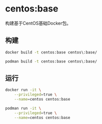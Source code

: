 # centos:base

构建基于CentOS基础Docker包。

## 构建
```bash
docker build -t centos:base centos\:base/

podman build -t centos:base centos\:base/
```

## 运行
```bash
docker run -it \
    --privileged=true \
    --name=centos centos:base

podman run -it \
    --privileged=true \
    --name=centos centos:base
```